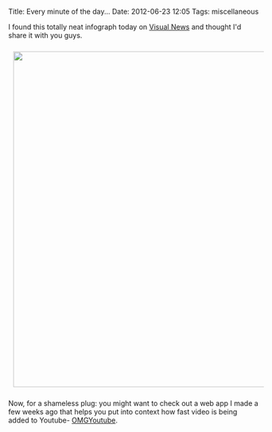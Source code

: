Title: Every minute of the day...
Date: 2012-06-23 12:05
Tags: miscellaneous

I found this totally neat infograph today on [Visual News][visualnews] and thought I'd share it with you guys. 

[<img src="http://visualnews.columnfivemedia.netdna-cdn.com/wp-content/uploads/2012/06/DOMO-Data-in-One-Minute.jpg" style="width:675px; padding:10px;"/>][visualnews]

Now, for a shameless plug: you might want to check out a web app I made a few weeks ago that helps you put into context how fast video is being added to Youtube- [OMGYoutube][omgyt].

[visualnews]: http://www.visualnews.com/2012/06/19/how-much-data-created-every-minute/?view=infographic
[omgyt]: http://omgyoutube.herokuapp.com/
